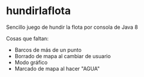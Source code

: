 # hundirlaflota
Sencillo juego de hundir la flota por consola de Java 8

Cosas que faltan:

- Barcos de más de un punto
- Borrado de mapa al cambiar de usuario
- Modo gráfico
- Marcado de mapa al hacer "AGUA"
